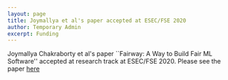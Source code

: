 ```yaml
---
layout: page
title: Joymallya et al's paper accepted at ESEC/FSE 2020 
author: Temporary Admin
excerpt: Funding
---
```



Joymallya Chakraborty et al's paper ``Fairway: A Way to Build Fair ML Software''  accepted at research track at ESEC/FSE 2020.   Please see the paper <a href="https://arxiv.org/abs/2003.10354">here</a>
